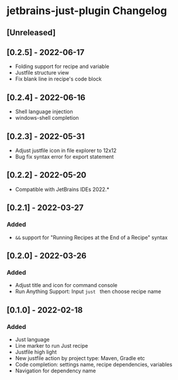 <!-- Keep a Changelog guide -> https://keepachangelog.com -->

# jetbrains-just-plugin Changelog

## [Unreleased]

## [0.2.5] - 2022-06-17

- Folding support for recipe and variable
- Justfile structure view
- Fix blank line in recipe's code block

## [0.2.4] - 2022-06-16

- Shell language injection
- windows-shell completion

## [0.2.3] - 2022-05-31

- Adjust justfile icon in file explorer to 12x12
- Bug fix syntax error for export statement

## [0.2.2] - 2022-05-20

- Compatible with JetBrains IDEs 2022.*

## [0.2.1] - 2022-03-27

### Added

- `&&` support for "Running Recipes at the End of a Recipe" syntax

## [0.2.0] - 2022-03-26

### Added

- Adjust title and icon for command console
- Run Anything Support:  Input `just ` then choose recipe name

## [0.1.0] - 2022-02-18

### Added

- Just language
- Line marker to run Just recipe
- Justfile high light
- New justfile action by project type: Maven, Gradle etc
- Code completion: settings name, recipe dependencies, variables
- Navigation for dependency name
